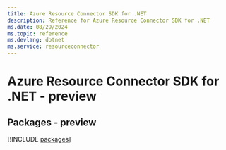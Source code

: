 ```yaml
---
title: Azure Resource Connector SDK for .NET
description: Reference for Azure Resource Connector SDK for .NET
ms.date: 08/29/2024
ms.topic: reference
ms.devlang: dotnet
ms.service: resourceconnector
---
```

# Azure Resource Connector SDK for .NET - preview
## Packages - preview
[!INCLUDE [packages](resource-connector-index.md)]